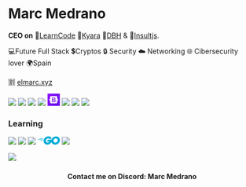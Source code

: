 # Marc Medrano 
**CEO on** 
🗼[LearnCode](https://learncode-marc.herokuapp.com)
🗻[Kyara](https://github.com/elmarcz/Kyara)
🚀[DBH](https://github.com/elmarcz/DBH) &
🥊[Insultjs](https://github.com/Insultjs). 

💻Future Full Stack 💲Cryptos 🔒
Security ☁️ Networking 🌐 Cibersecurity lover 🌍Spain 

🈹
[elmarc.xyz](https://github.com/elmarcz)

<p>
  <img
    src="https://raw.githubusercontent.com/sammwyy/sammwyy/master/skills/html.png"
    height="25px"
  />
  <img
    src="https://raw.githubusercontent.com/sammwyy/sammwyy/master/skills/css.png"
    height="25px"
  />
  <img
    src="https://raw.githubusercontent.com/sammwyy/sammwyy/master/skills/sass.png"
    height="25px"
  />
  <img
    src="https://raw.githubusercontent.com/sammwyy/sammwyy/master/skills/javascript.jpg"
    height="25px"
    class="icon"
  />
  <img
    src="https://raw.githubusercontent.com/elmarcz/JS-Fullstack/master/src/Bootstrap.png"
    height="25px"
  />
  <img
    src="https://raw.githubusercontent.com/sammwyy/sammwyy/master/skills/python.png"
    height="25px"
  />
  <img
    src="https://raw.githubusercontent.com/sammwyy/sammwyy/master/skills/mongo.png"
    height="25px"
    class="icon"
  />
  <img
    src="https://raw.githubusercontent.com/sammwyy/sammwyy/master/skills/nodejs.png"
    height="25px"
    class="icon"
  />
</p>
<h3>Learning</h3>
<p>
  <img
    src="https://raw.githubusercontent.com/sammwyy/sammwyy/master/skills/java.png"
    height="25px"
    class="icon"
  />
  <img
    src="https://raw.githubusercontent.com/sammwyy/sammwyy/master/skills/react.png"
    height="25px"
    class="icon"
  />
  <img 
       src="https://raw.githubusercontent.com/sammwyy/sammwyy/master/skills/nextjs.png"
       height="25px"
       class="icon"
  />
    <img
    src="https://raw.githubusercontent.com/elmarcz/elmarcz/main/Organizaciones/go.png"
    height="17px"
    class="icon"
  />
  <img
    src="https://raw.githubusercontent.com/sammwyy/sammwyy/master/skills/mysql.png"
    height="25px"
    class="icon"
  />
</p>

![](https://komarev.com/ghpvc/?elmarcz&label=PROFILE+VIEWS)

<h4 align="center">Contact me on Discord: Marc Medrano</h4>
